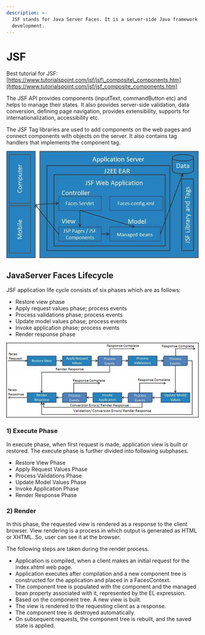 ```yaml
---
description: >-
  JSF stands for Java Server Faces. It is a server-side Java framework for web
  development.
---
```


# JSF

Best tutorial for JSF: [https://www.tutorialspoint.com/jsf/jsf\_composite\_components.htm](https://www.tutorialspoint.com/jsf/jsf_composite_components.htm)

The JSF API provides components \(inputText, commandButton etc\) and helps to manage their states. It also provides server-side validation, data conversion, defining page navigation, provides extensibility, supports for internationalization, accessibility etc.

The JSF Tag libraries are used to add components on the web pages and connect components with objects on the server. It also contains tag handlers that implements the component tag.

![](../.gitbook/assets/image%20%286%29.png)

## JavaServer Faces Lifecycle

JSF application life cycle consists of six phases which are as follows:

* Restore view phase
* Apply request values phase; process events
* Process validations phase; process events
* Update model values phase; process events
* Invoke application phase; process events
* Render response phase

![](../.gitbook/assets/image%20%289%29%20%282%29.png)

### 1\) Execute Phase

In execute phase, when first request is made, application view is built or restored. The execute phase is further divided into following subphases.

* Restore View Phase
* Apply Request Values Phase
* Process Validations Phase
* Update Model Values Phase
* Invoke Application Phase
* Render Response Phase

### 2\) Render

In this phase, the requested view is rendered as a response to the client browser. View rendering is a process in which output is generated as HTML or XHTML. So, user can see it at the browser.

The following steps are taken during the render process.

* Application is compiled, when a client makes an initial request for the index.xhtml web page.
* Application executes after compilation and a new component tree is constructed for the application and placed in a FacesContext.
* The component tree is populated with the component and the managed bean property associated with it, represented by the EL expression.
* Based on the component tree. A new view is built.
* The view is rendered to the requesting client as a response.
* The component tree is destroyed automatically.
* On subsequent requests, the component tree is rebuilt, and the saved state is applied.

